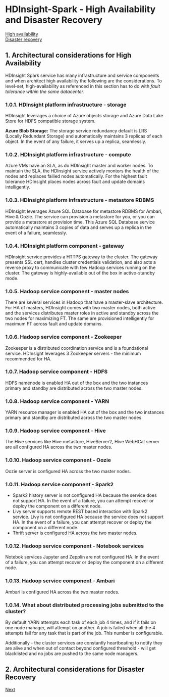 # HDInsight-Spark - High Availability and Disaster Recovery

[High availability](README.md#1--architectural-considerations-for-high-availability)<br>
[Disaster recovery](DisasterRecovery.md)<br>

## 1.  Architectural considerations for High Availability 

HDInsight Spark service has many infrastructure and service components and when architect high availability the following are the considerations.  To level-set, high-availability as referenced in this section has to do with *fault tolerance within the same datacenter*.

### 1.0.1. HDInsight platform infrastructure - storage
HDInsight leverages a choice of Azure objects storage and Azure Data Lake Store for HDFS compatible storage system.<BR>

**Azure Blob Storage:**
The storage service redundancy default is LRS (Locally Redundant Storage) and  automatically maintains 3 replicas of each object.  In the event of any failure, it serves up a replica, seamlessly.<BR>
 
### 1.0.2. HDInsight platform infrastructure - compute
Azure VMs have an SLA, as do HDInsight master and worker nodes.  To maintain the SLA, the HDInsight service actively montors the health of the nodes and replaces failied nodes automatically.  For the highest fault tolerance HDInsight places nodes across fault and update domains intelligently.

### 1.0.3. HDInsight platform infrastructure - metastore RDBMS
HDInsight leverages Azure SQL Database for metastore RDBMS for Ambari, Hive & Oozie.  The service can provision a metastore for you, or you can provide a metastore at provision time.  This Azure SQL Database service automatically maintains 3 copies of data and serves up a replica in the event of a failure, seamlessly.

### 1.0.4. HDInsight platform component - gateway
HDInsight service provides a HTTPS gateway to the cluster. The gateway presents SSL cert, handles cluster credentials validation, and also acts a reverse proxy to communicate with few Hadoop services running on the cluster. The gateway is highly-available out of the box in active-standby mode.  

### 1.0.5. Hadoop service component - master nodes
There are several services in Hadoop that have a master-slave architecture.  For HA of masters, HDInsight comes with two master nodes, both active and the services distributes master roles in active and standby across the two nodes for maximizing FT.  The same are provisioned intelligently for maximum FT across fault and update domains.

### 1.0.6. Hadoop service component - Zookeeper
Zookeeper is a distributed coordination service and is a foundational service.  HDInsight leverages 3 Zookeeper servers - the minimum recommended for HA.

### 1.0.7. Hadoop service component - HDFS
HDFS namenode is enabled HA out of the box and the two instances primary and standby are distributed across the two master nodes.

### 1.0.8. Hadoop service component - YARN
YARN resource manager is enabled HA out of the box and the two instances primary and standby are distributed across the two master nodes.

### 1.0.9. Hadoop service component - Hive
The Hive services like Hive metastore, HiveServer2, Hive WebHCat server are all configured HA across the two master nodes.

### 1.0.10. Hadoop service component - Oozie
Oozie server is configured HA across the two master nodes.

### 1.0.11. Hadoop service component - Spark2
- Spark2 history server is not configured HA because the service does not support HA.  In the event of a failure, you can attempt recover or deploy the component on a different node. 
- Livy server supports remote REST based interaction with Spark2 service. Livy is not configured HA because the service does not support HA.  In the event of a failure, you can attempt recover or deploy the component on a different node. 
- Thrift server is configured HA across the two master nodes.

### 1.0.12. Hadoop service component - Notebook services 
Notebok services Jupyter and Zepplin are not configured HA.  In the event of a failure, you can attempt recover or deploy the component on a different node. 

### 1.0.13. Hadoop service component - Ambari
Ambari is configured HA across the two master nodes.

### 1.0.14. What about distributed processing jobs submitted to the cluster?
By default YARN attempts each task of each job 4 times, and if it fails on one node manager, will attempt on another.  A job is failed when all the 4 attempts fail for any task that is part of the job.  This number is configurable.

Additionally - the cluster services are constantly heartbeating to notify they are alive and when out of contact beyond configured threshold - will get blacklisted and no jobs are pushed to the same node managers.

## 2.  Architectural considerations for Disaster Recovery
[Next](DisasterRecovery.md)
